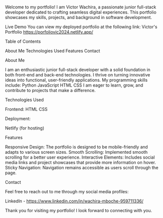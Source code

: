 Welcome to my portfolio! I am Victor Wachira, a passionate junior full-stack developer dedicated to crafting seamless digital experiences. This portfolio showcases my skills, projects, and background in software development.

Live Demo
You can view my deployed portfolio at the following link: Victor's Portfolio
https://porfoliovic2024.netlify.app/

Table of Contents

About Me
Technologies Used
Features
Contact

About Me

I am an enthusiastic junior full-stack developer with a solid foundation in both front-end and back-end technologies. I thrive on turning innovative ideas into functional, user-friendly applications. My programming skills include:
Python
JavaScript
HTML
CSS
I am eager to learn, grow, and contribute to projects that make a difference.

Technologies Used

Frontend:
HTML
CSS

Deployment:

Netlify (for hosting)

Features

Responsive Design: The portfolio is designed to be mobile-friendly and adapts to various screen sizes.
Smooth Scrolling: Implemented smooth scrolling for a better user experience.
Interactive Elements: Includes social media links and project showcases that provide more information on hover.
Sticky Navigation: Navigation remains accessible as users scroll through the page.


Contact

Feel free to reach out to me through my social media profiles:

LinkedIn - https://www.linkedin.com/in/wachira-mboche-959711336/


Thank you for visiting my portfolio! I look forward to connecting with you.
